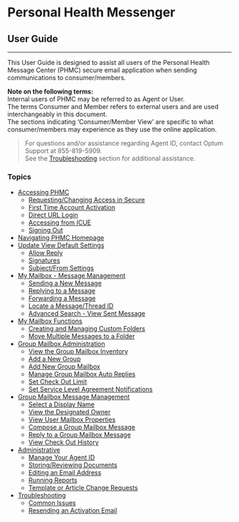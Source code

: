 # Personal Health Messenger  
## User Guide

---

This User Guide is designed to assist all users of the Personal Health Message Center (PHMC) secure email application when sending communications to consumer/members.

**Note on the following terms:** \
Internal users of PHMC may be referred to as Agent or User. \
The terms Consumer and Member refers to external users and are used interchangeably in this document. \
The sections indicating ‘Consumer/Member View’ are specific to what consumer/members may experience as they use the online application.

>For questions and/or assistance regarding Agent ID, contact Optum Support at 855-819-5909. \
See the [Troubleshooting](https://gotopage.com) section for additional assistance.


### Topics
 - [Accessing PHMC](https://gotopage.com)
   - [Requesting/Changing Access in Secure](https://github.com/MichelleDelRio/phmc-userguide/blob/main/Accessing-PHMC/Request-or-Change-Access.md)
   - [First Time Account Activation](https://gotopage.com)
   - [Direct URL Login](https://gotopage.com)
   - [Accessing from ICUE](https://gotopage.com)
   - [Signing Out](https://gotopage.com)
 - [Navigating PHMC Homepage](https://gotopage.com)
 - [Update View Default Settings](https://gotopage.com)
   - [Allow Reply](https://gotopage.com)
   - [Signatures](https://gotopage.com)
   - [Subject/From Settings](https://gotopage.com)
 - [My Mailbox - Message Management](https://gotopage.com)
   - [Sending a New Message](https://gotopage.com)
   - [Replying to a Message](https://gotopage.com)
   - [Forwarding a Message](https://gotopage.com)
   - [Locate a Message/Thread ID](https://gotopage.com)
   - [Advanced Search - View Sent Message](https://gotopage.com)
 - [My Mailbox Functions](https://gotopage.com)
   - [Creating and Managing Custom Folders](https://gotopage.com)
   - [Move Multiple Messages to a Folder](https://gotopage.com)
 - [Group Mailbox Administration](https://gotopage.com)
   - [View the Group Mailbox Inventory](https://gotopage.com)
   - [Add a New Group](https://gotopage.com)
   - [Add New Group Mailbox](https://gotopage.com)
   - [Manage Group Mailbox Auto Replies](https://gotopage.com)
   - [Set Check Out Limit](https://gotopage.com)
   - [Set Service Level Agreement Notifications](https://gotopage.com)
 - [Group Mailbox Message Management](https://gotopage.com)
   - [Select a Display Name](https://gotopage.com)
   - [View the Designated Owner](https://gotopage.com)
   - [View User Mailbox Properties](https://gotopage.com)
   - [Compose a Group Mailbox Message](https://gotopage.com)
   - [Reply to a Group Mailbox Message](https://gotopage.com)
   - [View Check Out History](https://gotopage.com)
 - [Administrative](https://gotopage.com)
   - [Manage Your Agent ID](https://gotopage.com)
   - [Storing/Reviewing Documents](https://gotopage.com)
   - [Editing an Email Address](https://gotopage.com)
   - [Running Reports](https://gotopage.com)
   - [Template or Article Change Requests](https://gotopage.com)
 - [Troubleshooting](https://gotopage.com)
   - [Common Issues](https://gotopage.com)
   - [Resending an Activation Email](https://gotopage.com)
